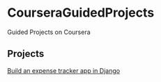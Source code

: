 # CourseraGuidedProjects
Guided Projects on Coursera 

## Projects
[Build an expense tracker app in Django](ManageBookDistribution/README.md)
